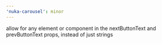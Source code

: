 ```yaml
---
'nuka-carousel': minor
---
```


allow for any element or component in the nextButtonText and prevButtonText props, instead of just strings
